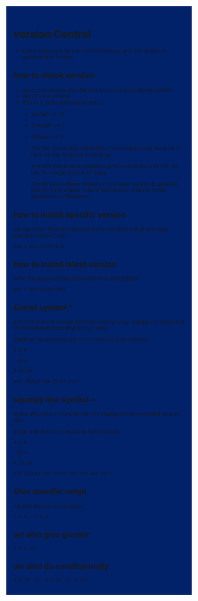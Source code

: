 <div style= "background-color:#012169; padding: 20px 20px">

# version Control

 *   Every code have its own version system. and the version is updated time to time.

## how to check version

- open your pakage.json file and look your dependicies version.
- like 13.1.0 is version
- it have 3 parts seperate by dot (.)
  - 1st part --> 13
  - 2nd part --> 1
  - 3rd part --> 0


    The 3rd part is also called Minor Version(optional) because in here we can fix some small bugs

    The 2nd part is recomended bug fix (critical security fix), we can fix a large number of bugs.

    The 1st part is Major Version, if the major version is updated and we have written code in old version, then the entire application is destroyed.

## how to install specific version

we can write the dependencies name and then add @ and then specific version 3.4.6

```
npm i express@3.5.9
```

## how to install latest version

write the dependencies name and then add @latest

```
npm i express@latest
```

## Carret symbol ^

It means that not change the major version,only change the minor and recominded as according to your need.

install all recomended and minor versions Automitically.

    4.0.0
      |
     upto
      |
    4.18.18

    not change the first part.

## squaqly line symbol ~

In this stricness is more,we can not change the recomended version also.

install only the minor versions Automitically.

    4.0.0
      |
     upto
      |
    4.18.18

    not change the first and the 2nd part.

## Give specific range

we also provide some range.

    2.4.0 - 2.9.0

## we also give greater

    > 4.5.18

## we also do conditaionally

    4.5.18  ||  4.5.18  || 4.8.8

</div>
